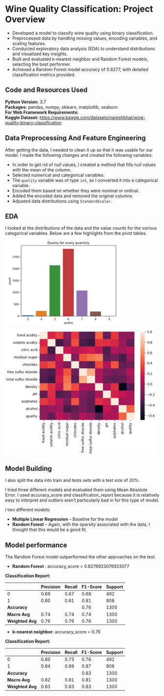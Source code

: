 # Wine Quality Classification: Project Overview

* Developed a model to classify wine quality using binary classification.
* Preprocessed data by handling missing values, encoding variables, and scaling features.
* Conducted exploratory data analysis (EDA) to understand distributions and visualized key insights.
* Built and evaluated k-nearest neighbor and Random Forest models, selecting the best performer.
* Achieved a Random Forest model accuracy of 0.8277, with detailed classification metrics provided.

## Code and Resources Used 
**Python Version:** 3.7  
**Packages:** pandas, numpy, sklearn, matplotlib, seaborn  
**For Web Framework Requirements:**    
**Kaggle Dataset:** https://www.kaggle.com/datasets/nareshbhat/wine-quality-binary-classification

## Data Preprocessing And Feature Engineering 
After getting the data, I needed to clean it up so that it was usable for our model. I made the following changes and created the following variables:

*	In order to get rid of null values, I created a method that fills null values with the mean of the column. 
*	Selected numerical and categorical variables. 
*	The `quality` variable was of type `int`, so I converted it into a categorical variable.
*	Encoded them based on whether they were nominal or ordinal.
*	Added the encoded data and removed the original columns.
*	Adjusted data distributions using `StandardScaler`.

  
## EDA
I looked at the distributions of the data and the value counts for the various categorical variables. Below are a few highlights from the pivot tables. 

![alt text](https://github.com/Samir4569/Wine-Quality-Classification/blob/main/assets/graph.png)
![alt text](https://github.com/Samir4569/Wine-Quality-Classification/blob/main/assets/graph2.png)

## Model Building 

I also split the data into train and tests sets with a test size of 20%.   

I tried three different models and evaluated them using Mean Absolute Error. I used accuracy_score and classification_report because it is relatively easy to interpret and outliers aren’t particularly bad in for this type of model.   

I two different models:
*	**Multiple Linear Regression** – Baseline for the model
*	**Random Forest** – Again, with the sparsity associated with the data, I thought that this would be a good fit. 

## Model performance
The Random Forest model outperformed the other approaches on the test.
*	**Random Forest** : accuracy_score =  0.8276923076923077

**Classification Report:**

|               | Precision | Recall | F1-Score | Support |
|---------------|-----------|--------|----------|---------|
| 0             | 0.69      | 0.67   | 0.68     | 492     |
| 1             | 0.80      | 0.81   | 0.81     | 808     |
| **Accuracy**  |           |        | 0.76     | 1300    |
| **Macro Avg** | 0.74      | 0.74   | 0.74     | 1300    |
| **Weighted Avg** | 0.76   | 0.76   | 0.76     | 1300    |

*	**k-nearest neighbor**: accuracy_score =  0.76

**Classification Report:**

|               | Precision | Recall | F1-Score | Support |
|---------------|-----------|--------|----------|---------|
| 0             | 0.80      | 0.73   | 0.76     | 492     |
| 1             | 0.84      | 0.89   | 0.87     | 808     |
| **Accuracy**  |           |        | 0.83     | 1300    |
| **Macro Avg** | 0.82      | 0.81   | 0.81     | 1300    |
| **Weighted Avg** | 0.83   | 0.83   | 0.83     | 1300    |




